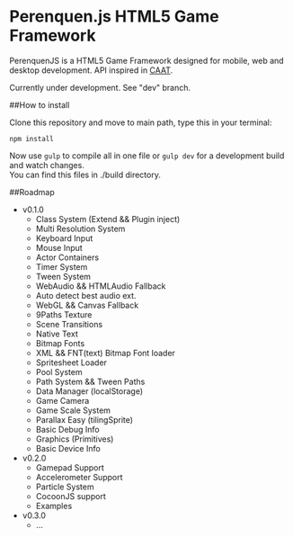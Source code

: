 Perenquen.js HTML5 Game Framework
===========

PerenquenJS is a HTML5 Game Framework designed for mobile, web and desktop development. API inspired in [CAAT](https://github.com/hyperandroid/caat).

Currently under development. See "dev" branch.

##How to install

Clone this repository and move to main path, type this in your terminal:

    npm install

Now use `gulp` to compile all in one file or `gulp dev` for a development build and watch changes.  
You can find this files in ./build directory.

##Roadmap

- v0.1.0
    - Class System (Extend && Plugin inject)
    - Multi Resolution System
    - Keyboard Input
    - Mouse Input
    - Actor Containers
    - Timer System
    - Tween System
    - WebAudio && HTMLAudio Fallback
    - Auto detect best audio ext.
    - WebGL && Canvas Fallback
    - 9Paths Texture
    - Scene Transitions
    - Native Text
    - Bitmap Fonts
    - XML && FNT(text) Bitmap Font loader
    - Spritesheet Loader
    - Pool System
    - Path System && Tween Paths
    - Data Manager (localStorage)
    - Game Camera
    - Game Scale System
    - Parallax Easy (tilingSprite)
    - Basic Debug Info
    - Graphics (Primitives)
    - Basic Device Info
- v0.2.0
    - Gamepad Support
    - Accelerometer Support
    - Particle System
    - CocoonJS support
    - Examples
- v0.3.0
    - ...

